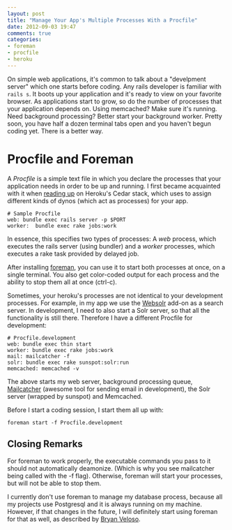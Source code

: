 ```yaml
---
layout: post
title: "Manage Your App's Multiple Processes With a Procfile"
date: 2012-09-03 19:47
comments: true
categories: 
- foreman
- procfile
- heroku
---
```


On simple web applications, it's common to talk about a "develpment server" which one starts before coding. Any rails developer is familiar with ```rails s```. It boots up your application and it's ready to view on 
your favorite browser. As applications start to grow, so do the number of processes that your application depends on. Using memcached? Make sure it's running. Need background processing? Better start your background worker. Pretty soon, you have half a dozen terminal tabs open and you haven't begun coding yet. There is a better way.

<!-- more -->

# Procfile and Foreman

A *Procfile* is a simple text file in which you declare the processes that your application needs in order to be up and running. I first became acquainted with it when [reading up][1] on Heroku's Cedar stack, which uses to assign different kinds of dynos (which act as processes) for your app.

```
# Sample Procfile
web: bundle exec rails server -p $PORT
worker:  bundle exec rake jobs:work
```

In essence, this specifies two types of processes: A *web* process, which executes the rails server (using bundler) and a *worker* processes, which executes a rake task provided by delayed job.

After installing [foreman][2], you can use it to start both processes at once, on a single terminal. You also get color-coded output for each process and the ability to stop them all at once (ctrl-c). 

Sometimes, your heroku's processes are not identical to your development processes. For example, in my app we use the [Websolr][3] add-on as a search server. In development, I need to also start a Solr server, so that all the functionality is still there. Therefore I have a different Procfile for development:

```
# Procfile.development
web: bundle exec thin start
worker: bundle exec rake jobs:work
mail: mailcatcher -f
solr: bundle exec rake sunspot:solr:run
memcached: memcached -v
```
The above starts my web server, background processing queue, [Mailcatcher][4] (awesome tool for sending email in development), the Solr server (wrapped by sunspot) and Memcached.

Before I start a coding session, I start them all up with:

```
foreman start -f Procfile.development
```

## Closing Remarks

For foreman to work properly, the executable commands you pass to it should not automatically deamonize. (Which is why you see mailcatcher being called with the -f flag). Otherwise, foreman will start your processes, but will not be able to stop them.

I currently don't use foreman to manage my database process, because all my projects use Postgresql and it is always running on my machine. However, if that changes in the future, I will definitely start using foreman for that as well, as described by [Bryan Veloso][5]. 

[1]: https://devcenter.heroku.com/articles/procfile/
[2]: https://github.com/ddollar/foreman
[3]: https://addons.heroku.com/websolr
[4]: http://mailcatcher.me/
[5]: http://avalonstar.com/journal/2012/jan/01/on-foreman-and-procfiles/